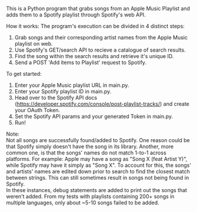This is a Python program that grabs songs from an Apple Music Playlist and adds them to a Spotify playlist through Spotify's web API.

How it works:
The program's execution can be divided in 4 distinct steps:
1. Grab songs and their corresponding artist names from the Apple Music playlist on web.
2. Use Spotify's GET/search API to recieve a catalogue of search results.
3. Find the song within the search results and retrieve it's unique ID. 
4. Send a POST 'Add items to Playlist' request to Spotify.

To get started:
1. Enter your Apple Music playlist URL in main.py.
2. Enter your Spotify playlist ID in main.py.
3. Head over to the Spotify API docs (https://developer.spotify.com/console/post-playlist-tracks/) and create your OAuth Token.
4. Set the Spotify API params and your generated Token in main.py.
5. Run!

Note:\
Not all songs are successfully found/added to Spotify. One reason could be that Spotify simply doesn't have the song in its library.
Another, more common one, is that the songs' names do not match 1-to-1 across platforms. For example: Apple may have a song as "Song X 
(feat Artist Y)", while Spotify may have it simply as "Song X". To account for this, the songs' and artists' names are edited down prior 
to search to find the closest match between strings. This can still sometimes result in songs not being found in Spotify.\
In these instances, debug statements are added to print out the songs that weren't added. From my tests with playlists containing 200+ 
songs in multiple languages, only about ~5-10 songs failed to be added. 
